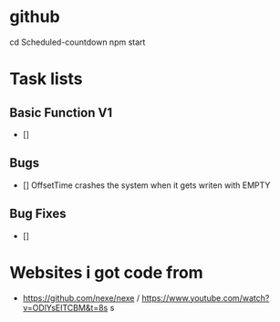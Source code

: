 # github

cd Scheduled-countdown
npm start



# Task lists
## Basic Function V1
- []
## Bugs
- [] OffsetTime crashes the system when it gets writen with EMPTY

## Bug Fixes
- []
# Websites i got code from
- https://github.com/nexe/nexe / https://www.youtube.com/watch?v=ODlYsEITCBM&t=8s
s
